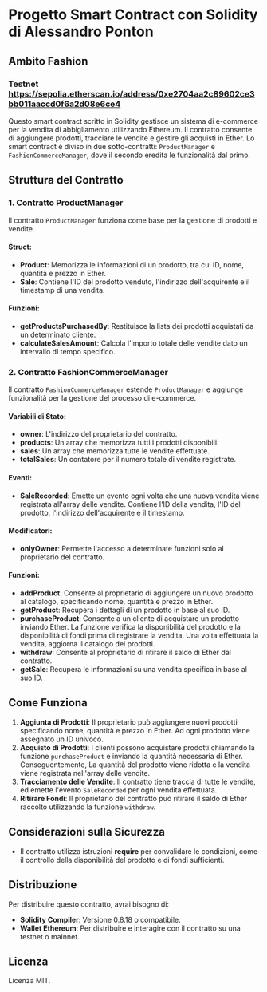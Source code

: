 # Progetto Smart Contract con Solidity di Alessandro Ponton 
## Ambito Fashion

### Testnet https://sepolia.etherscan.io/address/0xe2704aa2c89602ce3bb011aaccd0f6a2d08e6ce4

Questo smart contract scritto in Solidity gestisce un sistema di e-commerce per la vendita di abbigliamento utilizzando Ethereum. Il contratto consente di aggiungere prodotti, tracciare le vendite e gestire gli acquisti in Ether. Lo smart contract è diviso in due sotto-contratti: `ProductManager` e `FashionCommerceManager`, dove il secondo eredita le funzionalità dal primo.

## Struttura del Contratto

### 1. Contratto ProductManager

Il contratto `ProductManager` funziona come base per la gestione di prodotti e vendite.

#### Struct:

- **Product**: Memorizza le informazioni di un prodotto, tra cui ID, nome, quantità e prezzo in Ether.
- **Sale**: Contiene l'ID del prodotto venduto, l'indirizzo dell'acquirente e il timestamp di una vendita.

#### Funzioni:

- **getProductsPurchasedBy**: Restituisce la lista dei prodotti acquistati da un determinato cliente.
- **calculateSalesAmount**: Calcola l'importo totale delle vendite dato un intervallo di tempo specifico.

### 2. Contratto FashionCommerceManager

Il contratto `FashionCommerceManager` estende `ProductManager` e aggiunge funzionalità per la gestione del processo di e-commerce.

#### Variabili di Stato:

- **owner**: L'indirizzo del proprietario del contratto.
- **products**: Un array che memorizza tutti i prodotti disponibili.
- **sales**: Un array che memorizza tutte le vendite effettuate.
- **totalSales**: Un contatore per il numero totale di vendite registrate.

#### Eventi:

- **SaleRecorded**: Emette un evento ogni volta che una nuova vendita viene registrata all'array delle vendite. Contiene l'ID della vendita, l'ID del prodotto, l'indirizzo dell'acquirente e il timestamp.

#### Modificatori:

- **onlyOwner**: Permette l'accesso a determinate funzioni solo al proprietario del contratto.

#### Funzioni:

- **addProduct**: Consente al proprietario di aggiungere un nuovo prodotto al catalogo, specificando nome, quantità e prezzo in Ether.
- **getProduct**: Recupera i dettagli di un prodotto in base al suo ID.
- **purchaseProduct**: Consente a un cliente di acquistare un prodotto inviando Ether. La funzione verifica la disponibilità del prodotto e la disponibilità di fondi prima di registrare la vendita. Una volta effettuata la vendita, aggiorna il catalogo dei prodotti.
- **withdraw**: Consente al proprietario di ritirare il saldo di Ether dal contratto.
- **getSale**: Recupera le informazioni su una vendita specifica in base al suo ID.

## Come Funziona

1. **Aggiunta di Prodotti**: Il proprietario può aggiungere nuovi prodotti specificando nome, quantità e prezzo in Ether. Ad ogni prodotto viene assegnato un ID univoco.
2. **Acquisto di Prodotti**: I clienti possono acquistare prodotti chiamando la funzione `purchaseProduct` e inviando la quantità necessaria di Ether. Conseguentemente, La quantità del prodotto viene ridotta e la vendita viene registrata nell'array delle vendite.
3. **Tracciamento delle Vendite**: Il contratto tiene traccia di tutte le vendite, ed emette l'evento `SaleRecorded` per ogni vendita effettuata.
4. **Ritirare Fondi**: Il proprietario del contratto può ritirare il saldo di Ether raccolto utilizzando la funzione `withdraw`.

## Considerazioni sulla Sicurezza

- Il contratto utilizza istruzioni **require** per convalidare le condizioni, come il controllo della disponibilità del prodotto e di fondi sufficienti.

## Distribuzione

Per distribuire questo contratto, avrai bisogno di:

- **Solidity Compiler**: Versione 0.8.18 o compatibile.
- **Wallet Ethereum**: Per distribuire e interagire con il contratto su una testnet o mainnet.


## Licenza

Licenza MIT.

